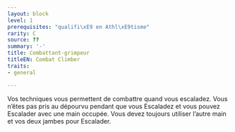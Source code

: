 ```yaml
---
layout: block
level: 1
prerequisites: "qualifi\xE9 en Athl\xE9tisme"
rarity: C
source: ??
summary: '-'
title: Combattant-grimpeur
titleEN: Combat Climber
traits:
- general

---
```


<p>Vos techniques vous permettent de combattre quand vous escaladez. Vous n’êtes pas pris au dépourvu pendant que vous Escaladez et vous pouvez Escalader avec une main occupée. Vous devez toujours utiliser l’autre main et vos deux jambes pour Escalader.</p>